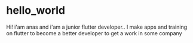 # hello_world
Hi! i'am anas and i'am a junior flutter developer..
I make apps and training on flutter to become a better developer to get a work in some company 
